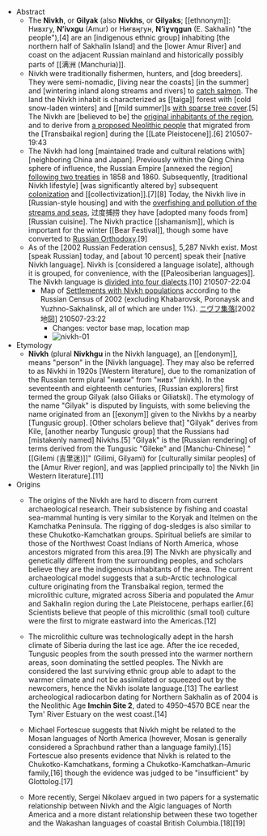 - Abstract
    - The **Nivkh**, or **Gilyak** (also **Nivkhs**, or **Gilyaks**; [[ethnonym]]: Нивхгу, __Nʼivxgu__ (Amur) or Ниғвңгун, __Nʼiɣvŋgun__ (E. Sakhalin) "the people"),[4] are an [indigenous ethnic group] inhabiting [the northern half of Sakhalin Island] and the [lower Amur River] and coast on the adjacent Russian mainland and historically possibly parts of [[满洲 (Manchuria)]].
    - Nivkh were traditionally fishermen, hunters, and [dog breeders]. They were semi-nomadic, [living near the coasts] [in the summer] and [wintering inland along streams and rivers] to [catch salmon]([[salmon]]). The land the Nivkh inhabit is characterized as [[taiga]] forest with [cold snow-laden winters] and [[mild summer]]s [with sparse tree cover](((_wkUfVL_c))).[5] The Nivkh are [believed to be] the [original inhabitants of the region](((hTJOeLCmF))), and to derive from [a proposed Neolithic people](((XRmSm_Q8z))) that migrated from the [Transbaikal region] during the [[Late Pleistocene]].[6]
210507-19:43
    - The Nivkh had long [maintained trade and cultural relations with] [neighboring China and Japan]. Previously within the Qing China sphere of influence, the Russian Empire [annexed the region] [following two treaties]([[treaty]]) in 1858 and 1860. Subsequently, [traditional Nivkh lifestyle] [was significantly altered by] subsequent [colonization](((sONh6z-oB))) and [[collectivization]].[7][8] Today, the Nivkh live in [Russian-style housing] and with the [overfishing and pollution of the streams and seas]([[overfishing]]), 过度捕捞 they have [adopted many foods from] [Russian cuisine]. The Nivkh practice [[shamanism]], which is important for the winter [[Bear Festival]], though some have converted to [Russian Orthodoxy](((npXpwK5H-))).[9]
    - As of the [2002 Russian Federation census], 5,287 Nivkh exist. Most [speak Russian] today, and [about 10 percent] speak their [native Nivkh language]. Nivkh is [considered a language isolate], although it is grouped, for convenience, with the [[Paleosiberian languages]]. The Nivkh language is [divided into four dialects](((vIU0b8i3g))).[10]
210507-22:04
        - Map of [Settlements with Nivkh populations](https://en.wikipedia.org/wiki/File:Nivkh_settlements_2002_map_vector.svg) according to the Russian Census of 2002 (excluding Khabarovsk, Poronaysk and Yuzhno-Sakhalinsk, all of which are under 1%).
[ニヴフ集落](shūraku)[2002地図]
210507-23:22
            - Changes: vector base map, location map
            - ![nivkh-01](https://firebasestorage.googleapis.com/v0/b/firescript-577a2.appspot.com/o/imgs%2Fapp%2FXELiu-NovaKG%2FeRkQ3zA-GZ.png?alt=media&token=af6b65f3-850d-418e-aee9-d485e52ada6a)
- Etymology
    - __Nivkh__ (plural __Nivkhgu__ in the Nivkh language), an [[endonym]], means "person" in the [Nivkh language]. They may also be referred to as Nivkhi in 1920s [Western literature], due to the romanization of the Russian term plural "нивхи" from "нивх" (nivkh). In the seventeenth and eighteenth centuries, [Russian explorers] first termed the group Gilyak (also Giliaks or Giliatski). The etymology of the name "Gilyak" is disputed by linguists, with some believing the name originated from an [[exonym]] given to the Nivkhs by a nearby [Tungusic group]. [Other scholars believe that] "Gilyak" derives from Kile, [another nearby Tungusic group] that the Russians had [mistakenly named] Nivkhs.[5] "Gilyak" is the [Russian rendering] of terms derived from the Tungusic "Gileke" and [Manchu-Chinese] "[[Gilemi (吉里迷)]]" (Gilimi, Gilyami) for [culturally similar peoples] of the [Amur River region], and was [applied principally to] the Nivkh [in Western literature].[11]
- Origins
    - The origins of the Nivkh are hard to discern from current archaeological research. Their subsistence by fishing and coastal sea-mammal hunting is very similar to the Koryak and Itelmen on the Kamchatka Peninsula. The rigging of dog-sledges is also similar to these Chukotko-Kamchatkan groups. Spiritual beliefs are similar to those of the Northwest Coast Indians of North America, whose ancestors migrated from this area.[9] The Nivkh are physically and genetically different from the surrounding peoples, and scholars believe they are the indigenous inhabitants of the area. The current archaeological model suggests that a sub-Arctic technological culture originating from the Transbaikal region, termed the microlithic culture, migrated across Siberia and populated the Amur and Sakhalin region during the Late Pleistocene, perhaps earlier.[6] Scientists believe that people of this microlithic (small tool) culture were the first to migrate eastward into the Americas.[12]
    - The microlithic culture was technologically adept in the harsh climate of Siberia during the last ice age. After the ice receded, Tungusic peoples from the south pressed into the warmer northern areas, soon dominating the settled peoples. The Nivkh are considered the last surviving ethnic group able to adapt to the warmer climate and not be assimilated or squeezed out by the newcomers, hence the Nivkh isolate language.[13] The earliest archeological radiocarbon dating for Northern Sakhalin as of 2004 is the Neolithic Age __Imchin Site 2__, dated to 4950–4570 BCE near the Tym' River Estuary on the west coast.[14]
    - Michael Fortescue suggests that Nivkh might be related to the Mosan languages of North America (however, Mosan is generally considered a Sprachbund rather than a language family).[15] Fortescue also presents evidence that Nivkh is related to the Chukotko-Kamchatkans, forming a Chukotko-Kamchatkan–Amuric family,[16] though the evidence was judged to be "insufficient" by Glottolog.[17]


    - More recently, Sergei Nikolaev argued in two papers for a systematic relationship between Nivkh and the Algic languages of North America and a more distant relationship between these two together and the Wakashan languages of coastal British Columbia.[18][19]
